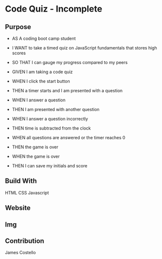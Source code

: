 # Code Quiz - Incomplete

## Purpose 
* AS A coding boot camp student
* I WANT to take a timed quiz on JavaScript fundamentals that stores high scores
* SO THAT I can gauge my progress compared to my peers

* GIVEN I am taking a code quiz
* WHEN I click the start button
* THEN a timer starts and I am presented with a question
* WHEN I answer a question
* THEN I am presented with another question
* WHEN I answer a question incorrectly
* THEN time is subtracted from the clock
* WHEN all questions are answered or the timer reaches 0
* THEN the game is over
* WHEN the game is over
* THEN I can save my initials and score

## Build With
HTML
CSS
Javascript

## Website


## Img


## Contribution 
James Costello
